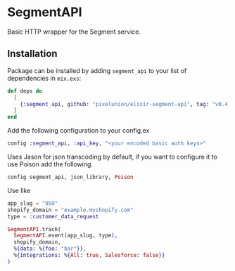# SegmentAPI

Basic HTTP wrapper for the Segment service.

## Installation

Package can be installed by adding `segment_api` to your list of dependencies in `mix.exs`:

```elixir
def deps do
  [
    {:segment_api, github: "pixelunion/elixir-segment-api", tag: "v0.4.0"}
  ]
end
```

Add the following configuration to your config.ex

```elixir
config :segment_api, :api_key, "<your encoded basic auth keys>"
```

Uses Jason for json transcoding by default, if you want to configure it to use Poison add the following.

```elixir
config segment_api, json_library, Poison
```

Use like

```elixir
app_slug = "USO"
shopify_domain = "example.myshopify.com"
type = :customer_data_request

SegmentAPI.track(
  SegmentAPI.event(app_slug, type),
  shopify_domain,
  %{data: %{foo: "bar"}},
  %{integrations: %{All: true, Salesforce: false}}
)
```
